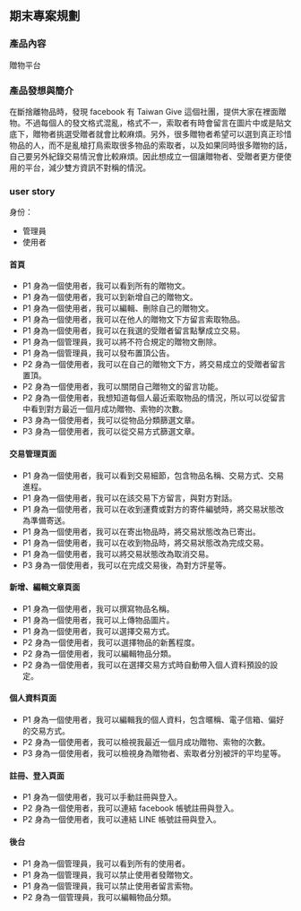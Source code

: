 ## 期末專案規劃
### 產品內容
贈物平台
### 產品發想與簡介
在斷捨離物品時，發現 facebook 有 Taiwan Give 這個社團，提供大家在裡面贈物。不過每個人的發文格式混亂，格式不一，索取者有時會留言在圖片中或是貼文底下，贈物者挑選受贈者就會比較麻煩。另外，很多贈物者希望可以選到真正珍惜物品的人，而不是亂槍打鳥索取很多物品的索取者，以及如果同時很多贈物的話，自己要另外紀錄交易情況會比較麻煩。因此想成立一個讓贈物者、受贈者更方便使用的平台，減少雙方資訊不對稱的情況。
### user story
身份：
- 管理員
- 使用者
#### 首頁
- P1 身為一個使用者，我可以看到所有的贈物文。
- P1 身為一個使用者，我可以到新增自己的贈物文。
- P1 身為一個使用者，我可以編輯、刪除自己的贈物文。
- P1 身為一個使用者，我可以在他人的贈物文下方留言索取物品。
- P1 身為一個使用者，我可以在我選的受贈者留言點擊成立交易。
- P1 身為一個管理員，我可以將不符合規定的贈物文刪除。
- P1 身為一個管理員，我可以發布置頂公告。
- P2 身為一個使用者，我可以在自己的贈物文下方，將交易成立的受贈者留言置頂。
- P2 身為一個使用者，我可以關閉自己贈物文的留言功能。
- P2 身為一個使用者，我想知道每個人最近索取物品的情況，所以可以從留言中看到對方最近一個月成功贈物、索物的次數。
- P3 身為一個使用者，我可以從物品分類篩選文章。
- P3 身為一個使用者，我可以從交易方式篩選文章。
#### 交易管理頁面
- P1 身為一個使用者，我可以看到交易細節，包含物品名稱、交易方式、交易進程。
- P1 身為一個使用者，我可以在該交易下方留言，與對方對話。
- P1 身為一個使用者，我可以在收到運費或對方的寄件編號時，將交易狀態改為準備寄送。
- P1 身為一個使用者，我可以在寄出物品時，將交易狀態改為已寄出。
- P1 身為一個使用者，我可以在收到物品時，將交易狀態改為完成交易。
- P1 身為一個使用者，我可以將交易狀態改為取消交易。
- P3 身為一個使用者，我可以在完成交易後，為對方評星等。
#### 新增、編輯文章頁面
- P1 身為一個使用者，我可以撰寫物品名稱。
- P1 身為一個使用者，我可以上傳物品圖片。
- P1 身為一個使用者，我可以選擇交易方式。
- P2 身為一個使用者，我可以選擇物品的新舊程度。
- P2 身為一個使用者，我可以編輯物品分類。
- P2 身為一個使用者，我可以在選擇交易方式時自動帶入個人資料預設的設定。
#### 個人資料頁面
- P1 身為一個使用者，我可以編輯我的個人資料，包含暱稱、電子信箱、偏好的交易方式。
- P2 身為一個使用者，我可以檢視我最近一個月成功贈物、索物的次數。
- P3 身為一個使用者，我可以檢視身為贈物者、索取者分別被評的平均星等。
#### 註冊、登入頁面
- P1 身為一個使用者，我可以手動註冊與登入。
- P2 身為一個使用者，我可以連結 facebook 帳號註冊與登入。
- P2 身為一個使用者，我可以連結 LINE 帳號註冊與登入。
#### 後台
- P1 身為一個管理員，我可以看到所有的使用者。
- P1 身為一個管理員，我可以禁止使用者發贈物文。
- P1 身為一個管理員，我可以禁止使用者留言索物。
- P2 身為一個管理員，我可以編輯物品分類。
